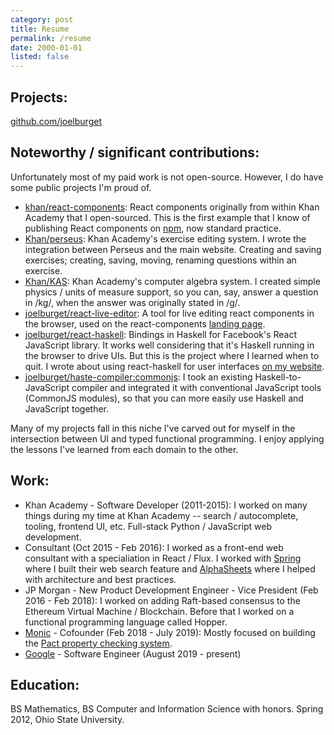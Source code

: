 ```yaml
---
category: post
title: Resume
permalink: /resume
date: 2000-01-01
listed: false
---
```

## Projects:

[github.com/joelburget](https://github.com/joelburget)

## Noteworthy / significant contributions:

Unfortunately most of my paid work is not open-source. However, I do have some public projects I'm proud of.

* [khan/react-components](https://github.com/khan/react-components): React components originally from within Khan Academy that I open-sourced. This is the first example that I know of publishing React components on [npm](https://www.npmjs.com/), now standard practice.
* [Khan/perseus](https://github.com/Khan/perseus): Khan Academy's exercise editing system. I wrote the integration between Perseus and the main website. Creating and saving exercises; creating, saving, moving, renaming questions within an exercise.
* [Khan/KAS](https://github.com/Khan/KAS): Khan Academy's computer algebra system. I created simple physics / units of measure support, so you can, say, answer a question in /kg/, when the answer was originally stated in /g/.
* [joelburget/react-live-editor](https://github.com/joelburget/react-live-editor): A tool for live editing react components in the browser, used on the react-components [landing page](http://khan.github.io/react-components/).
* [joelburget/react-haskell](https://github.com/joelburget/react-haskell): Bindings in Haskell for Facebook's React JavaScript library. It works well considering that it's Haskell running in the browser to drive UIs. But this is the project where I learned when to quit.  I wrote about using react-haskell for user interfaces [on my website](http://joelburget.com/react-haskell/).
* [joelburget/haste-compiler:commonjs](https://github.com/joelburget/haste-compiler/tree/commonjs): I took an existing Haskell-to-JavaScript compiler and integrated it with conventional JavaScript tools (CommonJS modules), so that you can more easily use Haskell and JavaScript together.

Many of my projects fall in this niche I've carved out for myself in the intersection between UI and typed functional programming. I enjoy applying the lessons I've learned from each domain to the other.

## Work:

* Khan Academy - Software Developer (2011-2015): I worked on many things during my time at Khan Academy -- search / autocomplete, tooling, frontend UI, etc. Full-stack Python / JavaScript web development.
* Consultant (Oct 2015 - Feb 2016): I worked as a front-end web consultant with a specialiation in React / Flux. I worked with [Spring](https://www.shopspring.com/) where I built their web search feature and [AlphaSheets](http://www.alphasheets.com/) where I helped with architecture and best practices.
* JP Morgan - New Product Development Engineer - Vice President (Feb 2016 - Feb 2018): I worked on adding Raft-based consensus to the Ethereum Virtual Machine / Blockchain. Before that I worked on a functional programming language called Hopper.
* [Monic](https://www.monic.co/) - Cofounder (Feb 2018 - July 2019): Mostly focused on building the [Pact property checking system](https://blog.monic.co/introducing-the-pact-property-checker/).
* [Google](https://google.com) - Software Engineer (August 2019 - present)

## Education:

BS Mathematics, BS Computer and Information Science with honors. Spring 2012, Ohio State University.
